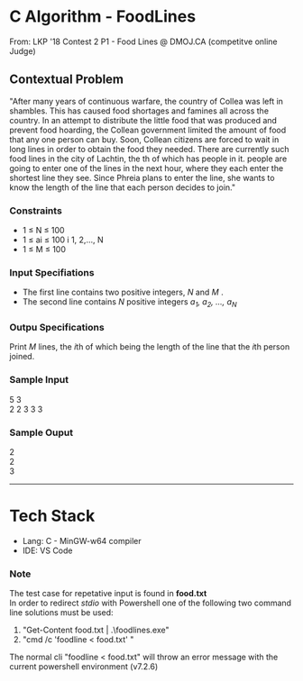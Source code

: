 # C Algorithm - FoodLines

From: LKP '18 Contest 2 P1 - Food Lines @ DMOJ.CA (competitve online Judge)

## Contextual Problem

"After many years of continuous warfare, the country of Collea was left in shambles. This has caused food shortages and famines all across the country. In an attempt to distribute the little food that was produced and prevent food hoarding, the Collean government limited the amount of food that any one person can buy. Soon, Collean citizens are forced to wait in long lines in order to obtain the food they needed. There are currently  such food lines in the city of Lachtin, the th of which has  people in it.  people are going to enter one of the lines in the next hour, where they each enter the shortest line they see. Since Phreia plans to enter the line, she wants to know the length of the line that each person decides to join."

### Constraints
* 1 ≤ N ≤ 100
* 1 ≤ ai ≤ 100 i 1, 2,…, N
* 1 ≤ M ≤ 100

### Input Specifiations
* The first line contains two positive integers, *N* and *M* .
* The second line contains *N* positive integers *a<sub>1</sub>, a<sub>2</sub>, ..., a<sub>N</sub>*

### Outpu Specifications
Print *M* lines, the *i*th of which being the length of the line that the *i*th person joined.

### Sample Input
5 3 <br>
2 2 3 3 3
### Sample Ouput
2<br>
2<br>
3<br>

---

# Tech Stack

* Lang: C - MinGW-w64 compiler
* IDE:  VS Code

### Note

The test case for repetative input is found in **food.txt** <br>
In order to redirect *stdio* with Powershell one of the following two command line solutions must be used:
1. "Get-Content food.txt | .\foodlines.exe"
2. "cmd /c 'foodline < food.txt' "

The normal cli "foodline < food.txt" will throw an error message with the current powershell environment (v7.2.6)
